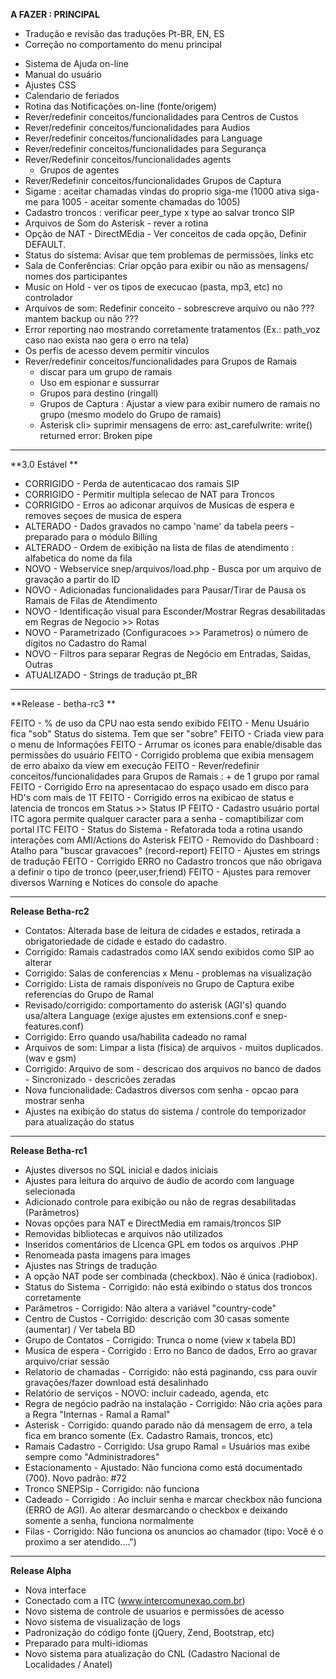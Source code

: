 **A FAZER : PRINCIPAL**

* Tradução e revisão das traduções Pt-BR, EN, ES
* Correção no comportamento do menu principal
- Sistema de Ajuda on-line
- Manual do usuário
- Ajustes CSS
- Calendario de feriados
- Rotina das Notificações on-line (fonte/origem)
- Rever/redefinir conceitos/funcionalidades para Centros de Custos
- Rever/redefinir conceitos/funcionalidades para Audios
- Rever/redefinir conceitos/funcionalidades para Language
- Rever/redefinir conceitos/funcionalidades para Segurança
- Rever/Redefinir conceitos/funcionalidades agents
  - Grupos de agentes
- Rever/Redefinir conceitos/funcionalidades Grupos de Captura
- Sigame : aceitar chamadas vindas do proprio siga-me (1000 ativa siga-me para 1005 - aceitar somente chamadas do 1005)
- Cadastro troncos :  verificar peer_type x type ao salvar tronco SIP
- Arquivos de Som do Asterisk - rever a rotina
- Opção de NAT - DirectMEdia - Ver conceitos de cada opção, Definir DEFAULT.
- Status do sistema: Avisar que tem problemas de permissões, links etc
- Sala de Conferências: Criar opção para exibir ou não as mensagens/ nomes dos participantes
- Music on Hold - ver os tipos de execucao (pasta, mp3, etc) no controlador
- Arquivos de som: Redefinir conceito  - sobrescreve arquivo ou não ??? mantem backup ou não ???
- Error reporting nao mostrando corretamente tratamentos (Ex.: path_voz caso nao exista nao gera o erro na tela)
- Os perfis de acesso devem permitir vinculos
- Rever/redefinir conceitos/funcionalidades para Grupos de Ramais
  - discar para um grupo de ramais
  - Uso em espionar e sussurrar
  - Grupos para destino (ringall)   
  - Grupos de Captura : Ajustar a view para exibir numero de ramais no grupo (mesmo modelo do Grupo de ramais)
  - Asterisk cli> suprimir mensagens de erro: ast_carefulwrite: write() returned error: Broken pipe

---------------------------------
**3.0 Estável **

- CORRIGIDO - Perda de autenticacao dos ramais SIP
- CORRIGIDO - Permitir multipla selecao de NAT para Troncos 
- CORRIGIDO - Erros ao adiconar arquivos de Musicas de espera e removes seçoes de musica de espera
- ALTERADO - Dados gravados no campo 'name' da tabela peers - preparado para o módulo Billing
- ALTERADO - Ordem de exibição na lista de filas de atendimento : alfabetica do nome da fila
- NOVO - Webservice snep/arquivos/load.php - Busca por um arquivo de gravação a partir do ID
- NOVO - Adicionadas funcionalidades para Pausar/Tirar de Pausa os Ramais de Filas de Atendimento
- NOVO - Identificação visual para Esconder/Mostrar Regras desabilitadas em Regras de Negocio >> Rotas
- NOVO - Parametrizado (Configuracoes >> Parametros) o número de dígitos no Cadastro do Ramal
- NOVO - Filtros para separar Regras de Negócio em Entradas, Saidas, Outras
- ATUALIZADO - Strings de tradução pt_BR 

---------------------------------
**Release - betha-rc3 **

FEITO - % de uso da CPU nao esta sendo exibido
FEITO - Menu Usuário fica "sob" Status do sistema. Tem que ser "sobre"
FEITO - Criada view para o menu de Informações
FEITO - Arrumar os ícones para enable/disable das permissões do usuário
FEITO - Corrigido problema que exibia mensagem de erro abaixo da view em execução
FEITO - Rever/redefinir conceitos/funcionalidades para Grupos de Ramais : + de 1 grupo por ramal
FEITO - Corrigido Erro na apresentacao do espaço usado em disco para HD's com mais de 1T
FEITO - Corrigido erros na exibicao de status e latencia de troncos em Status >> Status IP
FEITO - Cadastro usuário portal ITC agora permite qualquer caracter para a senha - comaptibilizar com portal ITC
FEITO - Status do Sistema -  Refatorada toda a rotina usando interações com AMI/Actions do Asterisk
FEITO - Removido do Dashboard : Atalho para "buscar gravacoes" (record-report) 
FEITO - Ajustes em strings de tradução
FEITO - Corrigido ERRO no Cadastro troncos que não obrigava a definir o tipo de tronco (peer,user,friend)
FEITO - Ajustes para remover diversos Warning e Notices do console do apache

---------------------------------
**Release Betha-rc2**

- Contatos: Alterada base de leitura de cidades e estados, retirada a obrigatoriedade de cidade e estado do cadastro.
- Corrigido: Ramais cadastrados como IAX sendo exibidos como SIP ao alterar
- Corrigido: Salas de conferencias x Menu - problemas na visualização
- Corrigido: Lista de ramais disponíveis no Grupo de Captura exibe referencias do Grupo de Ramal
- Revisado/corrigido: comportamento do asterisk (AGI's) quando usa/altera Language (exige ajustes em extensions.conf e snep-features.conf)
- Corrigido: Erro quando usa/habilita cadeado no ramal
- Arquivos de som: Limpar a lista (fisica) de arquivos - muitos duplicados. (wav e gsm)
- Corrigido: Arquivo de som - descricao dos arquivos no banco de dados - Sincronizado - descricões zeradas
- Nova funcionalidade: Cadastros diversos com senha - opcao para mostrar senha
- Ajustes na exibição do status do sistema / controle do temporizador para atualização do status

---------------------------------
**Release Betha-rc1**

- Ajustes diversos no SQL inicial e dados iniciais
- Ajustes para leitura do arquivo de áudio de acordo com language selecionada
- Adicionado controle para exibição ou não de regras desabilitadas (Parâmetros)
- Novas opções para NAT e DirectMedia em ramais/troncos SIP
- Removidas bibliotecas e arquivos não utilizados
- Inseridos comentários de LIcenca GPL em todos os arquivos .PHP
- Renomeada pasta imagens para images
- Ajustes nas Strings de tradução
- A opção NAT pode ser combinada (checkbox). Não é única (radiobox).
- Status do Sistema - Corrigido: não está exibindo o status dos troncos corretamente
- Parâmetros - Corrigido: Não altera a variável "country-code"
- Centro de Custos - Corrigido: descrição com 30 casas somente (aumentar) / Ver tabela BD
- Grupo de Contatos - Corrigido:   Trunca o nome (view x tabela BD)
- Musica de espera - Corrigido : Erro no Banco de dados, Erro ao gravar arquivo/criar sessão
- Relatorio de chamadas - Corrigido:  não está paginando, css para ouvir gravações/fazer download está desalinhado
- Relatório de serviços - NOVO: incluir cadeado, agenda, etc
- Regra de negócio padrão na instalação - Corrigido: Não cria ações para a Regra "Internas - Ramal a Ramal"
- Asterisk - Corrigido: quando parado não dá mensagem de erro, a tela fica em branco somente (Ex. Cadastro Ramais, troncos, etc)
- Ramais Cadastro - Corrigido: Usa grupo Ramal = Usuários mas exibe sempre como "Administradores"
- Estacionamento  - Ajustado: Não funciona como está documentado (700). Novo padrão: #72
- Tronco SNEPSip - Corrigido:  não funciona
- Cadeado - Corrigido : Ao incluir senha e marcar checkbox não funciona (ERRO de AGI). Ao alterar desmarcando o checkbox e deixando somente a senha, funciona normalmente
- Filas - Corrigido: Não funciona os anuncios ao chamador (tipo: Você é o proximo a ser atendido....")

---------------------------------
**Release Alpha**

- Nova interface
- Conectado com a ITC  (www.intercomunexao.com.br)
- Novo sistema de controle de usuarios e permissões de acesso
- Novo sistema de visualização de logs
- Padronização do código fonte (jQuery, Zend, Bootstrap, etc)
- Preparado para multi-idiomas
- Novo sistema para atualização do CNL (Cadastro Nacional de Localidades / Anatel)
